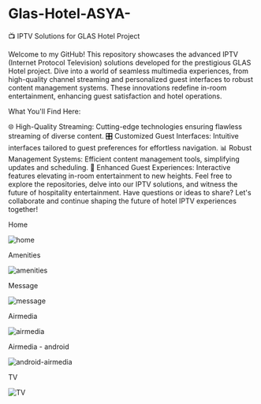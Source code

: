 # Glas-Hotel-ASYA-

📺 IPTV Solutions for GLAS Hotel Project

Welcome to my GitHub! This repository showcases the advanced IPTV (Internet Protocol Television) solutions developed for the prestigious GLAS Hotel project. Dive into a world of seamless multimedia experiences, from high-quality channel streaming and personalized guest interfaces to robust content management systems. These innovations redefine in-room entertainment, enhancing guest satisfaction and hotel operations.

What You'll Find Here:

🌐 High-Quality Streaming: Cutting-edge technologies ensuring flawless streaming of diverse content.
🎛️ Customized Guest Interfaces: Intuitive interfaces tailored to guest preferences for effortless navigation.
📊 Robust Management Systems: Efficient content management tools, simplifying updates and scheduling.
🌟 Enhanced Guest Experiences: Interactive features elevating in-room entertainment to new heights.
Feel free to explore the repositories, delve into our IPTV solutions, and witness the future of hospitality entertainment. Have questions or ideas to share? Let's collaborate and continue shaping the future of hotel IPTV experiences together!


Home

![home](https://github.com/jericricafrente03/Glas-Hotel-ASYA---Android/assets/56525014/d0538bc2-cfa5-45c7-b8c1-d775ddd83ab6)


Amenities

![amenities](https://github.com/jericricafrente03/Pullman-Project---Android/assets/56525014/4864ec18-0e12-494e-abc3-cd46ec33791d)

Message

![message](https://github.com/jericricafrente03/Pullman-Project---Android/assets/56525014/e15a5246-8605-4261-9d40-b548a0f9d2be)

Airmedia

![airmedia](https://github.com/jericricafrente03/Pullman-Project---Android/assets/56525014/a1cd3f70-3698-4211-b61c-6c7633e12f4f)

Airmedia - android

![android-airmedia](https://github.com/jericricafrente03/Pullman-Project---Android/assets/56525014/20b10d34-88b0-4a65-a013-86d47f9cebc9)

TV

![TV](https://github.com/jericricafrente03/Pullman-Project---Android/assets/56525014/76891977-80f7-464c-9351-2f44d70044c2)
